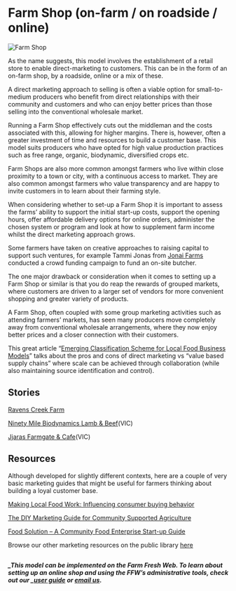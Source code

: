 # Farm Shop \(on-farm / on roadside / online\)

![](https://openfoodnetwork.org/wp-content/uploads/2016/08/Farm-Shop.jpg "Farm Shop")

As the name suggests, this model involves the establishment of a retail store to enable direct-marketing to customers. This can be in the form of an on-farm shop, by a roadside, online or a mix of these.

A direct marketing approach to selling is often a viable option for small-to-medium producers who benefit from direct relationships with their community and customers and who can enjoy better prices than those selling into the conventional wholesale market.

Running a Farm Shop effectively cuts out the middleman and the costs associated with this, allowing for higher margins. There is, however, often a greater investment of time and resources to build a customer base. This model suits producers who have opted for high value production practices such as free range, organic, biodynamic, diversified crops etc.

Farm Shops are also more common amongst farmers who live within close proximity to a town or city, with a continuous access to market. They are also common amongst farmers who value transparency and are happy to invite customers in to learn about their farming style.

When considering whether to set-up a Farm Shop it is important to assess the farms’ ability to support the initial start-up costs, support the opening hours, offer affordable delivery options for online orders, administer the chosen system or program and look at how to supplement farm income whilst the direct marketing approach grows.

Some farmers have taken on creative approaches to raising capital to support such ventures, for example Tammi Jonas from [Jonai Farms](https://openfoodnetwork.org/au/learn/story/jonai-farms/) conducted a crowd funding campaign to fund an on-site butcher.

The one major drawback or consideration when it comes to setting up a Farm Shop or similar is that you do reap the rewards of grouped markets, where customers are driven to a larger set of vendors for more convenient shopping and greater variety of products.

A Farm Shop, often coupled with some group marketing activities such as attending farmers’ markets, has seen many producers move completely away from conventional wholesale arrangements, where they now enjoy better prices and a closer connection with their customers.

This great article “[Emerging Classification Scheme for Local Food Business Models](https://www.diigo.com/item/pdf/5pes7/prvd)” talks about the pros and cons of direct marketing vs “value based supply chains” where scale can be achieved through collaboration \(while also maintaining source identification and control\).

## Stories

[Ravens Creek Farm](http://www.ravenscreekfarm.com.au/)

[Ninety Mile Biodynamics Lamb & Beef](https://www.openfoodnetwork.org.au/ninety-mile-biodynamics/shop)\(VIC\)

[Jjaras Farmgate & Cafe](http://www.jjaras.com.au/)\(VIC\)

## Resources

Although developed for slightly different contexts, here are a couple of very basic marketing guides that might be useful for farmers thinking about building a loyal customer base.

[Making Local Food Work: Influencing consumer buying behavior](https://www.diigo.com/item/pdf/5pes7/kr6d)

[The DIY Marketing Guide for Community Supported Agriculture](https://www.diigo.com/item/pdf/5pes7/r3jo)

[Food Solution – A Community Food Enterprise Start-up Guide](https://www.diigo.com/item/pdf/5pes7/wnch)

Browse our other marketing resources on the public library [here](https://www.diigo.com/user/openfoodnetwork/marketing)

## 

##### _This model can be implemented on the Farm Fresh Web. To learn about setting up an online shop and using the FFW’s administrative tools, check out our _[_user guide_](/README.md) _or _[_email us_](mailto:hello@openfoodnetwork.org)_._




